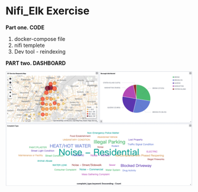 # Nifi_Elk Exercise

**Part one. CODE**
1. docker-compose file
2. nifi templete
3. Dev tool - reindexing 


**PART two. DASHBOARD**

![image](http://github.com/yalinghu/mda/raw/master/Nifi_Elk/image.png)
